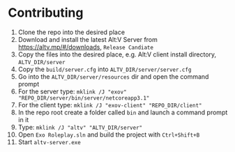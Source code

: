 # Contributing
1. Clone the repo into the desired place
2. Download and install the latest Alt:V Server from https://altv.mp/#/downloads, `Release Candiate`
3. Copy the files into the desired place, e.g. Alt:V client install directory, `ALTV_DIR/server`
4. Copy the `build/server.cfg` into `ALTV_DIR/server/server.cfg`
5. Go into the `ALTV_DIR/server/resources` dir and open the command prompt
6. For the server type: `mklink /J "exov" "REPO_DIR/server/bin/server/netcoreapp3.1"`
7. For the client type: `mklink /J "exov-client" "REPO_DIR/client"`
8. In the repo root create a folder called `bin` and launch a command prompt in it
9. Type: `mklink /J "altv" "ALTV_DIR/server"`
10. Open `Exo Roleplay.sln` and build the project with `Ctrl+Shift+B`
11. Start `altv-server.exe`